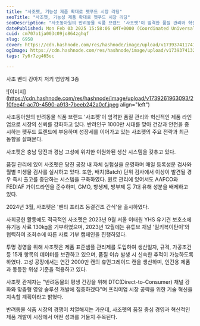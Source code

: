 ```yaml
---
title: "사조펫, 기능성 제품 확대로 펫푸드 시장 리딩"
seoTitle: "사조펫, 기능성 제품 확대로 펫푸드 시장 리딩"
seoDescription: "사조동아원의 반려동물 식품 브랜드 '사조펫'이 엄격한 품질 관리와 혁신적인 제품 라인업으로 시장의 신뢰를 강화하고 있다. 반려인구 1000만 시대를 맞아 건강과 안전을 중시하는 펫푸드 트렌드에 부응하며 성장세를 이어가고 있는 사조펫의 주요 전략과 최근 동향을 살펴본다."
datePublished: Mon Feb 03 2025 15:58:06 GMT+0000 (Coordinated Universal Time)
cuid: cm707o1ja003c09jo864zghqf
slug: 6958
cover: https://cdn.hashnode.com/res/hashnode/image/upload/v1739374117410/7ae34015-794b-45f6-91c7-7aba5180c188.webp
ogImage: https://cdn.hashnode.com/res/hashnode/image/upload/v1739374132030/b94eb6d2-8d33-4db3-acf0-9541e903db3d.webp
tags: 7y6r7zg465oc

---
```


사조 벤티 강아지 저키 영양제 3종

![이미지](https://cdn.hashnode.com/res/hashnode/image/upload/v1739261963093/210fee4f-ac70-4590-a913-7beeb242a0cf.jpeg align="left")

사조동아원의 반려동물 식품 브랜드 '사조펫'이 엄격한 품질 관리와 혁신적인 제품 라인업으로 시장의 신뢰를 강화하고 있다. 반려인구 1000만 시대를 맞아 건강과 안전을 중시하는 펫푸드 트렌드에 부응하며 성장세를 이어가고 있는 사조펫의 주요 전략과 최근 동향을 살펴본다.

사조펫은 충남 당진과 경남 고성에 위치한 이원화된 생산 시스템을 갖추고 있다.

품질 관리에 있어 사조펫은 당진 공장 내 자체 실험실을 운영하며 매일 등록성분 검사와 월별 미생물 검사를 실시하고 있다. 또한, 배치(Batch) 단위 검사에서 이상이 발견될 경우 즉시 출고를 중단하는 시스템을 구축하였다. 원료 관리에 있어서도 AAFCO와 FEDIAF 가이드라인을 준수하며, GMO, 항생제, 방부제 등 7대 유해 성분을 배제하고 있다.

2024년 3월, 사조펫은 '벤티 프리즈 동결건조 간식'을 출시하였다.

사회공헌 활동에도 적극적인 사조펫은 2023년 9월 서울 이태원 YHS 유기견 보호소에 유기농 사료 130kg을 기부하였으며, 2023년 12월에는 유튜브 채널 '밀키복이탄이'와 협력하여 조회수에 따른 사료 기부 캠페인을 진행하였다.

투명 경영을 위해 사조펫은 제품 표준샘플 관리제를 도입하여 생산일자, 규격, 가공조건 등 15개 항목의 데이터를 보관하고 있으며, 품질 이슈 발생 시 신속한 추적이 가능하도록 하였다. 고성 공장에서는 연간 2000만 캔의 휴먼그레이드 캔을 생산하며, 인간용 제품과 동등한 위생 기준을 적용하고 있다.

사조펫 관계자는 "반려동물의 평생 건강을 위해 DTC(Direct-to-Consumer) 채널 강화와 맞춤형 영양 솔루션 개발에 집중하겠다"며 프리미엄 시장 공략을 위한 기술 혁신을 지속할 계획이라고 밝혔다.

반려동물 식품 시장의 경쟁이 치열해지는 가운데, 사조펫의 품질 중심 경영과 혁신적인 제품 개발이 시장에서 어떤 성과를 거둘지 주목된다.